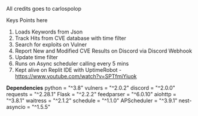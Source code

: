All credits goes to carlospolop

Keys Points here
1. Loads Keywords from Json
2. Track Hits from CVE database with time filter
3. Search for exploits on Vulner
4. Report New and Modified CVE Results on Discord via Discord Webhook
5. Update time filter
6. Runs on Async scheduler calling every 5 mins
7. Kept alive on Replit IDE with UptimeRobot - https://www.youtube.com/watch?v=SPTfmiYiuok

**Dependencies**
python = "^3.8"
vulners = "^2.0.2"
discord = "^2.0.0"
requests = "^2.28.1"
Flask = "^2.2.2"
feedparser = "^6.0.10"
aiohttp = "^3.8.1"
waitress = "^2.1.2"
schedule = "^1.1.0"
APScheduler = "^3.9.1"
nest-asyncio = "^1.5.5"

